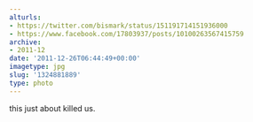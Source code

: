```yaml
---
alturls:
- https://twitter.com/bismark/status/151191714151936000
- https://www.facebook.com/17803937/posts/10100263567415759
archive:
- 2011-12
date: '2011-12-26T06:44:49+00:00'
imagetype: jpg
slug: '1324881889'
type: photo
---
```


this just about killed us.

